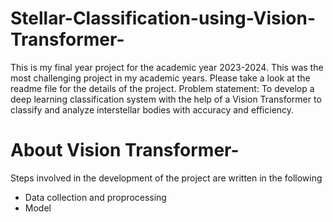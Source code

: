 # Stellar-Classification-using-Vision-Transformer-
This is my final year project for the academic year 2023-2024. This was the most challenging project in my academic years. Please take a look at the readme file for the details of the project.
Problem statement: To develop a deep learning classification system with the help of a Vision Transformer to classify and analyze interstellar bodies with accuracy and efficiency. 

# About Vision Transformer-

Steps involved in the development of the project are written in the following 
- Data collection and proprocessing
- Model

